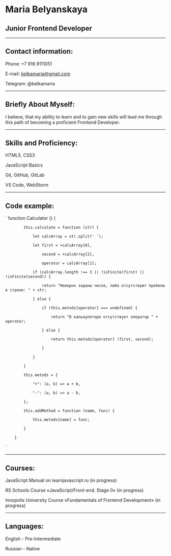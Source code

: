 # Maria Belyanskaya

## Junior Frontend Developer

***

## Contact information:

Phone: +7 916 9111051

E-mail: belkamaria@gmail.com

Telegram: @belkamaria

***

## Briefly About Myself:

I believe, that my ability to learn and to gain new skills will lead me through this path of becoming a proficient Frontend Developer.

***

## Skills and Proficiency:

HTML5, CSS3

JavaScript Basics

Git, GitHub, GitLab

VS Code, WebStorm

***

## Code example:

`
        function Calculator () {

            this.calculate = function (str) {

                let calcArray = str.split(' ');

                let first = +calcArray[0],

                    second = +calcArray[2],

                    operator = calcArray[1];

                if (calcArray.length !== 3 || !isFinite(first) || !isFinite(second)) {

                    return "Неверно заданы числа, либо отсутствуют пробелы в строке: " + str;

                } else {

                    if (this.metods[operator] === undefined) {

                        return "В калькуляторе отсутствует оператор " + operator;

                    } else {

                        return this.metods[operator] (first, second);

                    }

                }

            }

            this.metods = {

                "+": (a, b) => a + b,

                "-": (a, b) => a - b,

            };

            this.addMethod = function (name, func) {

                this.metods[name] = func;

            }

        }

`

***

## Courses:

JavaScript Manual on learnjavascript.ru (in progress)

RS Schools Course «JavaScript/Front-end. Stage 0» (in progress)

Innopolis University Course «Fundamentals of Frontend Development» (in progress)


***

## Languages:

English - Pre-Intermediate

Russian - Native
